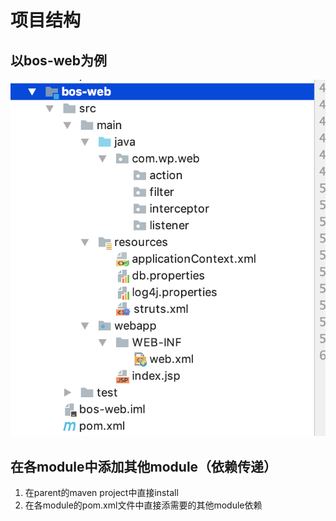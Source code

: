 # 项目结构

## 以bos-web为例

![](../../../.gitbook/assets/image%20%28144%29.png)

## 在各module中添加其他module（依赖传递）

1. 在parent的maven project中直接install
2. 在各module的pom.xml文件中直接添需要的其他module依赖

